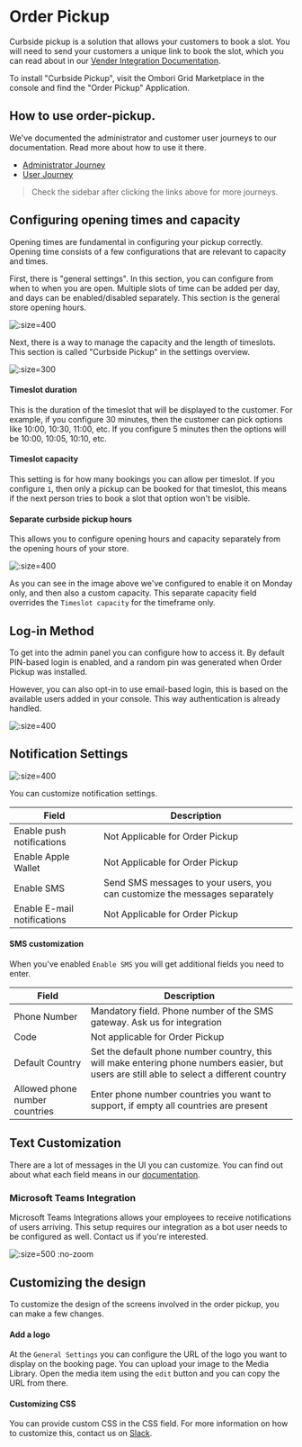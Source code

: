 # Order Pickup

Curbside pickup is a solution that allows your customers to book a slot. You will need to send your customers a unique link to book the slot, which you can read about in our [Vender Integration Documentation](https://ombori.atlassian.net/wiki/spaces/OAKB/pages/536346625/Curbside+pickup+Vendor+integration).

To install "Curbside Pickup", visit the Ombori Grid Marketplace in the console and find the "Order Pickup" Application.

## How to use order-pickup.
We've documented the administrator and customer user journeys to our documentation. Read more about how to use it there.

- [Administrator Journey](https://ombori.atlassian.net/wiki/spaces/OAKB/pages/214794413/Access+the+Curbside+Pickup+administrator)
- [User Journey](https://ombori.atlassian.net/wiki/spaces/OAKB/pages/214794491/Book+a+pickup+time+slot)

> Check the sidebar after clicking the links above for more journeys.

## Configuring opening times and capacity
Opening times are fundamental in configuring your pickup correctly. Opening time consists of a few configurations that are relevant to capacity and times.

First, there is "general settings". In this section, you can configure from when to when you are open. Multiple slots of time can be added per day, and days can be enabled/disabled separately. This section is the general store opening hours.

![](/assets/opening-hours.png ":size=400")

Next, there is a way to manage the capacity and the length of timeslots. This section is called "Curbside Pickup" in the settings overview.

![](/assets/curbside-timeslots.png ":size=300")

#### Timeslot duration
This is the duration of the timeslot that will be displayed to the customer. For example, if you configure 30 minutes, then the customer can pick options like 10:00, 10:30, 11:00, etc. If you configure 5 minutes then the options will be 10:00, 10:05, 10:10, etc.

#### Timeslot capacity
This setting is for how many bookings you can allow per timeslot. If you configure `1`, then only a pickup can be booked for that timeslot, this means if the next person tries to book a slot that option won't be visible.

#### Separate curbside pickup hours
This allows you to configure opening hours and capacity separately from the opening hours of your store. 

![](/assets/curbside-hours.png ":size=400")

As you can see in the image above we've configured to enable it on Monday only, and then also a custom capacity. This separate capacity field overrides the `Timeslot capacity` for the timeframe only.

## Log-in Method
To get into the admin panel you can configure how to access it. By default PIN-based login is enabled, and a random pin was generated when Order Pickup was installed. 

However, you can also opt-in to use email-based login, this is based on the available users added in your console. This way authentication is already handled.

![](/assets/login-method.png ":size=400")


## Notification Settings
![](/assets/notification-settings.png ":size=400")

You can customize notification settings.

| Field                       | Description                                                                |
| --------------------------- | -------------------------------------------------------------------------- |
| Enable push notifications   | Not Applicable for Order Pickup                                            |
| Enable Apple Wallet         | Not Applicable for Order Pickup                                            |
| Enable SMS                  | Send SMS messages to your users, you can customize the messages separately |
| Enable E-mail notifications | Not Applicable for Order Pickup                                            |

#### SMS customization
When you've enabled `Enable SMS` you will get additional fields you need to enter.

| Field                          | Description                                                                                                                                |
| ------------------------------ | ------------------------------------------------------------------------------------------------------------------------------------------ |
| Phone Number                   | Mandatory field. Phone number of the SMS gateway. Ask us for integration                                                                   |
| Code                           | Not applicable for Order Pickup                                                                                                            |
| Default Country                | Set the default phone number country, this will make entering phone numbers easier, but users are still able to select a different country |
| Allowed phone number countries | Enter phone number countries you want to support, if empty all countries are present                                                       |



## Text Customization
There are a lot of messages in the UI you can customize. You can find out about what each field means in our [documentation](https://ombori.atlassian.net/wiki/spaces/OAKB/pages/214761693/Curbside+Text+Communication+Customization).

### Microsoft Teams Integration
Microsoft Teams Integrations allows your employees to receive notifications of users arriving. This setup requires our integration as a bot user needs to be configured as well. Contact us if you're interested.

![](/assets/teams-integration.png ":size=500 :no-zoom")

## Customizing the design
To customize the design of the screens involved in the order pickup, you can make a few changes.

#### Add a logo
At the `General Settings` you can configure the URL of the logo you want to display on the booking page. You can upload your image to the Media Library. Open the media item using the `edit` button and you can copy the URL from there.

#### Customizing CSS
You can provide custom CSS in the CSS field. For more information on how to customize this, contact us on [Slack](https://join.slack.com/t/slack-pgo5586/shared_invite/zt-s1ajca83-k8i1f2mqgCMD0vDfpCk4Bg).

